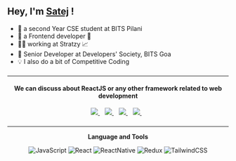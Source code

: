 ## Hey, I'm [Satej](https://satejbidvai.netlify.app/) !

- 🏫 a second Year CSE student at BITS Pilani 
- 🌱 a Frontend developer 💯
- 👷‍♀️ working at Stratzy 📈
- 🥅 Senior Developer at Developers' Society, BITS Goa
- 💡 I also do a bit of Competitive Coding 

###
---

<h4 align="center">We can discuss about ReactJS or any other framework related to web development</h4>
<p align="center">
<a href="mailto:satej.bidvai@gmail.com">
    <img src="https://img.shields.io/badge/Gmail-D14836?style=for-the-badge&logo=gmail&logoColor=white" />
  </a>&nbsp;&nbsp;
<a href="https://www.linkedin.com/in/satej-bidvai-9a18b3193/">
    <img src="https://img.shields.io/badge/LinkedIn-0077B5?style=for-the-badge&logo=linkedin&logoColor=white" />
  </a>&nbsp;&nbsp;
<a href="https://www.instagram.com/satejbidvai/">
    <img src="https://img.shields.io/badge/Instagram-E4405F?style=for-the-badge&logo=instagram&logoColor=white" />
  </a>&nbsp;&nbsp;
<a href="https://github.com/Electron-2002/?tab=follow "Follow on GitHub"">
    <img src="https://img.shields.io/badge/GitHub-100000?style=for-the-badge&logo=github&logoColor=white" />
  </a>&nbsp;&nbsp;
</p>

###
---

<p align="center"> <strong>Language and Tools</strong> </p>

<p align="center">
<img  alt="JavaScript" src="https://img.shields.io/badge/JavaScript-323330?style=for-the-badge&logo=javascript&logoColor=F7DF1E" />
<img  alt="React" src="https://img.shields.io/badge/React-20232A?style=for-the-badge&logo=react&logoColor=61DAFB" />
<img  alt="ReactNative" src="https://img.shields.io/badge/React_Native-20232A?style=for-the-badge&logo=react&logoColor=61DAFB" />
<img  alt="Redux" src="https://img.shields.io/badge/Redux-593D88?style=for-the-badge&logo=redux&logoColor=white"/>
<img  alt="TailwindCSS" src="https://img.shields.io/badge/Tailwind_CSS-38B2AC?style=for-the-badge&logo=tailwind-css&logoColor=white"/>
</p>

